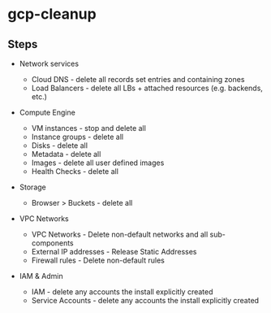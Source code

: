 # gcp-cleanup

## Steps

- Network services
  - Cloud DNS - delete all records set entries and containing zones
  - Load Balancers - delete all LBs + attached resources (e.g. backends, etc.)

- Compute Engine
  - VM instances - stop and delete all
  - Instance groups - delete all
  - Disks - delete all
  - Metadata - delete all
  - Images - delete all user defined images
  - Health Checks - delete all

- Storage
  - Browser > Buckets - delete all

- VPC Networks
  - VPC Networks - Delete non-default networks and all sub-components
  - External IP addresses - Release Static Addresses
  - Firewall rules - Delete non-default rules

- IAM & Admin
  - IAM - delete any accounts the install explicitly created
  - Service Accounts - delete any accounts the install explicitly created
